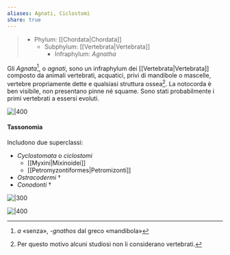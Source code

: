 ```yaml
---
aliases: Agnati, Ciclostomi
share: true
---
```

> - Phylum: [[Chordata|Chordata]]
> 	- Subphylum: [[Vertebrata|Vertebrata]]
> 		- Infraphylum: *Agnatha*

Gli *Agnata*[^2], o *agnati*, sono un infraphylum dei [[Vertebrata|Vertebrata]] composto da animali vertebrati, acquatici, privi di mandibole o mascelle, vertebre propriamente dette e qualsiasi struttura ossea[^1]. La notocorda è ben visibile, non presentano pinne né squame.
Sono stati probabilmente i primi vertebrati a essersi evoluti.

![|400](11dd2078e76d845900aa889bfc3d12ca_MD5%201.png)

#### Tassonomia
Includono due superclassi:
- *Cyclostomata* o *ciclostomi*
	- [[Myxini|Mixinoidei]]
	- [[Petromyzontiformes|Petromizonti]]
- *Ostracodermi* †
- *Conodonti* †

![|300](ac6dcca0708c9c816a36715aa8323c7b_MD5%201.png)

![|400](7392aef6a42e159dfdf04e012a35b27c_MD5%201.png)


[^1]: Per questo motivo alcuni studiosi non li considerano vertebrati.
[^2]: *a* «senza», *-gnathos* dal greco «mandibola»